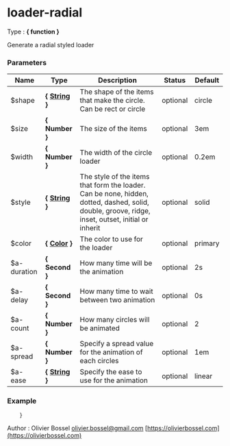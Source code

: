 # loader-radial

<!-- @namespace: sugar.scss.loader.loader-radial -->

Type : **{ function }**


Generate a radial styled loader



### Parameters
Name  |  Type  |  Description  |  Status  |  Default
------------  |  ------------  |  ------------  |  ------------  |  ------------
$shape  |  **{ [String](http://www.sass-lang.com/documentation/file.SASS_REFERENCE.html#sass-script-strings) }**  |  The shape of the items that make the circle. Can be rect or circle  |  optional  |  circle
$size  |  **{ Number }**  |  The size of the items  |  optional  |  3em
$width  |  **{ Number }**  |  The width of the circle loader  |  optional  |  0.2em
$style  |  **{ [String](http://www.sass-lang.com/documentation/file.SASS_REFERENCE.html#sass-script-strings) }**  |  The style of the items that form the loader. Can be none, hidden, dotted, dashed, solid, double, groove, ridge, inset, outset, initial or inherit  |  optional  |  solid
$color  |  **{ [Color](http://www.sass-lang.com/documentation/file.SASS_REFERENCE.html#colors) }**  |  The color to use for the loader  |  optional  |  primary
$a-duration  |  **{ Second }**  |  How many time will be the animation  |  optional  |  2s
$a-delay  |  **{ Second }**  |  How many time to wait between two animation  |  optional  |  0s
$a-count  |  **{ Number }**  |  How many circles will be animated  |  optional  |  2
$a-spread  |  **{ Number }**  |  Specify a spread value for the animation of each circles  |  optional  |  1em
$a-ease  |  **{ [String](http://www.sass-lang.com/documentation/file.SASS_REFERENCE.html#sass-script-strings) }**  |  Specify the ease to use for the animation  |  optional  |  linear

### Example
```scss
	}
```
Author : Olivier Bossel [olivier.bossel@gmail.com](mailto:olivier.bossel@gmail.com) [https://olivierbossel.com](https://olivierbossel.com)